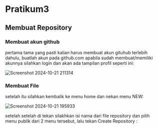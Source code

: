 # Pratikum3

## Membuat Repository

### Membuat akun github

pertama tama yang pasti kalian harus membuat akun gituhub terlebih dahulu, buatlah akun pada github.com
apabila sudah membuat/memiliki akunnya silahkan login dan akan ada tampilan profil seperti ini:

![Screenshot 2024-10-21 211314](https://github.com/user-attachments/assets/6412b8c3-5c1a-426c-8858-b9c24b9d083c)

### Membuat File
setelah itu silahkan kembalik ke menu home dan nekan menu NEW:

![Screenshot 2024-10-21 195933](https://github.com/user-attachments/assets/b20a5318-4d9d-4112-9f2d-5e042609d38e)

setelah setelah di tekan silakhkan isi nama dari file repository dan pilih menu publik dari 2 menu tersebut,
lalu tekan Create Repository :
